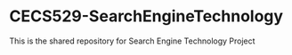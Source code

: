 # CECS529-SearchEngineTechnology
This is the shared repository for Search Engine Technology Project
